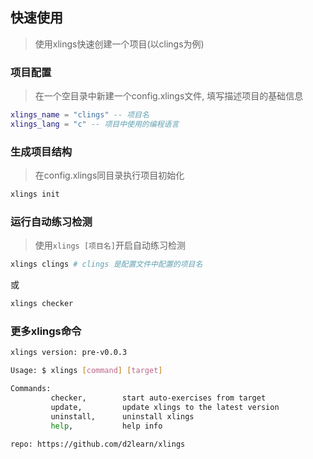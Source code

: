 ## 快速使用

> 使用xlings快速创建一个项目(以clings为例)

### 项目配置

> 在一个空目录中新建一个config.xlings文件, 填写描述项目的基础信息

```lua
xlings_name = "clings" -- 项目名
xlings_lang = "c" -- 项目中使用的编程语言
```

### 生成项目结构

> 在config.xlings同目录执行项目初始化

```bash
xlings init
```

### 运行自动练习检测

> 使用`xlings [项目名]`开启自动练习检测

```bash
xlings clings # clings 是配置文件中配置的项目名
```

或

```bash
xlings checker
```

### 更多xlings命令

```bash
xlings version: pre-v0.0.3

Usage: $ xlings [command] [target]

Commands:
         checker,        start auto-exercises from target
         update,         update xlings to the latest version
         uninstall,      uninstall xlings
         help,           help info

repo: https://github.com/d2learn/xlings
```